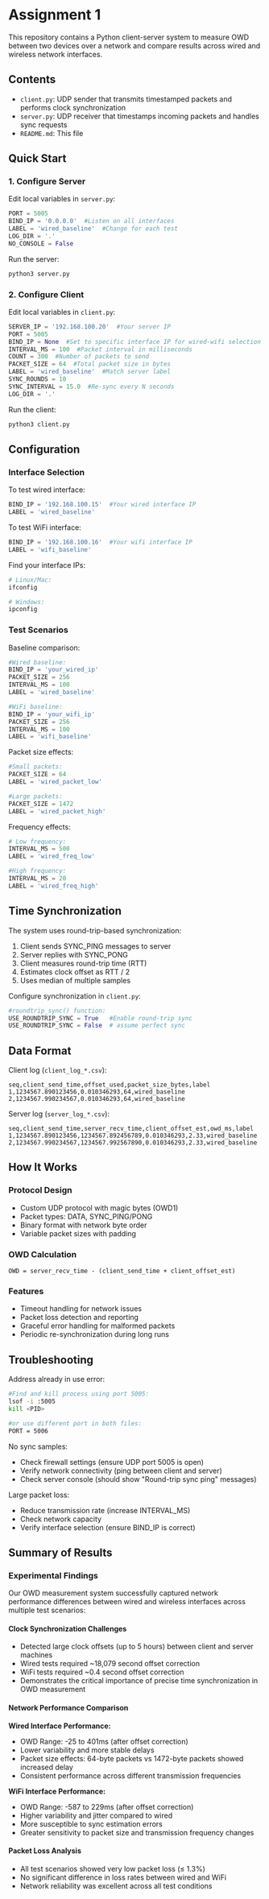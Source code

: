 # Assignment 1 
This repository contains a Python client-server system to measure OWD between two devices over a network and compare results across wired and wireless network interfaces.

## Contents

- `client.py`: UDP sender that transmits timestamped packets and performs clock synchronization
- `server.py`: UDP receiver that timestamps incoming packets and handles sync requests
- `README.md`: This file

## Quick Start

### 1. Configure Server

Edit local variables in `server.py`:
```python
PORT = 5005
BIND_IP = '0.0.0.0'  #Listen on all interfaces
LABEL = 'wired_baseline'  #Change for each test
LOG_DIR = '.'
NO_CONSOLE = False
```

Run the server:
```bash
python3 server.py
```

### 2. Configure Client

Edit local variables in `client.py`:
```python
SERVER_IP = '192.168.100.20'  #Your server IP
PORT = 5005
BIND_IP = None  #Set to specific interface IP for wired-wifi selection
INTERVAL_MS = 100  #Packet interval in milliseconds
COUNT = 300  #Number of packets to send
PACKET_SIZE = 64  #Total packet size in bytes
LABEL = 'wired_baseline'  #Match server label
SYNC_ROUNDS = 10
SYNC_INTERVAL = 15.0  #Re-sync every N seconds
LOG_DIR = '.'
```

Run the client:
```bash
python3 client.py
```

## Configuration

### Interface Selection

To test wired interface:
```python
BIND_IP = '192.168.100.15'  #Your wired interface IP
LABEL = 'wired_baseline'
```

To test WiFi interface:
```python
BIND_IP = '192.168.100.16'  #Your wifi interface IP  
LABEL = 'wifi_baseline'
```

Find your interface IPs:
```bash
# Linux/Mac:
ifconfig

# Windows:
ipconfig
```

### Test Scenarios

Baseline comparison:
```python
#Wired baseline:
BIND_IP = 'your_wired_ip'
PACKET_SIZE = 256
INTERVAL_MS = 100
LABEL = 'wired_baseline'

#WiFi baseline:
BIND_IP = 'your_wifi_ip'
PACKET_SIZE = 256
INTERVAL_MS = 100
LABEL = 'wifi_baseline'
```

Packet size effects:
```python
#Small packets:
PACKET_SIZE = 64
LABEL = 'wired_packet_low'

#Large packets:
PACKET_SIZE = 1472
LABEL = 'wired_packet_high'
```

Frequency effects:
```python
# Low frequency:
INTERVAL_MS = 500
LABEL = 'wired_freq_low'

#High frequency:
INTERVAL_MS = 20
LABEL = 'wired_freq_high'
```

## Time Synchronization

The system uses round-trip-based synchronization:

1. Client sends SYNC_PING messages to server
2. Server replies with SYNC_PONG
3. Client measures round-trip time (RTT)
4. Estimates clock offset as RTT / 2
5. Uses median of multiple samples

Configure synchronization in `client.py`:
```python
#roundtrip_sync() function:
USE_ROUNDTRIP_SYNC = True   #Enable round-trip sync
USE_ROUNDTRIP_SYNC = False  # assume perfect sync 
```

## Data Format

Client log (`client_log_*.csv`):
```csv
seq,client_send_time,offset_used,packet_size_bytes,label
1,1234567.890123456,0.010346293,64,wired_baseline
2,1234567.990234567,0.010346293,64,wired_baseline
```

Server log (`server_log_*.csv`):
```csv
seq,client_send_time,server_recv_time,client_offset_est,owd_ms,label
1,1234567.890123456,1234567.892456789,0.010346293,2.33,wired_baseline
2,1234567.990234567,1234567.992567890,0.010346293,2.33,wired_baseline
```

## How It Works

### Protocol Design
- Custom UDP protocol with magic bytes (OWD1)
- Packet types: DATA, SYNC_PING/PONG
- Binary format with network byte order
- Variable packet sizes with padding

### OWD Calculation
```
OWD = server_recv_time - (client_send_time + client_offset_est)
```

### Features
- Timeout handling for network issues
- Packet loss detection and reporting
- Graceful error handling for malformed packets
- Periodic re-synchronization during long runs



## Troubleshooting

Address already in use error:
```bash
#Find and kill process using port 5005:
lsof -i :5005
kill <PID>

#or use different port in both files:
PORT = 5006
```

No sync samples:
- Check firewall settings (ensure UDP port 5005 is open)
- Verify network connectivity (ping between client and server)
- Check server console (should show "Round-trip sync ping" messages)

Large packet loss:
- Reduce transmission rate (increase INTERVAL_MS)
- Check network capacity
- Verify interface selection (ensure BIND_IP is correct)

## Summary of Results

### Experimental Findings

Our OWD measurement system successfully captured network performance differences between wired and wireless interfaces across multiple test scenarios:

#### Clock Synchronization Challenges
- Detected large clock offsets (up to 5 hours) between client and server machines
- Wired tests required ~18,079 second offset correction
- WiFi tests required ~0.4 second offset correction
- Demonstrates the critical importance of precise time synchronization in OWD measurement

#### Network Performance Comparison

**Wired Interface Performance:**
- OWD Range: -25 to 401ms (after offset correction)
- Lower variability and more stable delays
- Packet size effects: 64-byte packets vs 1472-byte packets showed increased delay
- Consistent performance across different transmission frequencies

**WiFi Interface Performance:**
- OWD Range: -587 to 229ms (after offset correction)
- Higher variability and jitter compared to wired
- More susceptible to sync estimation errors
- Greater sensitivity to packet size and transmission frequency changes

#### Packet Loss Analysis
- All test scenarios showed very low packet loss (≤ 1.3%)
- No significant difference in loss rates between wired and WiFi
- Network reliability was excellent across all test conditions


